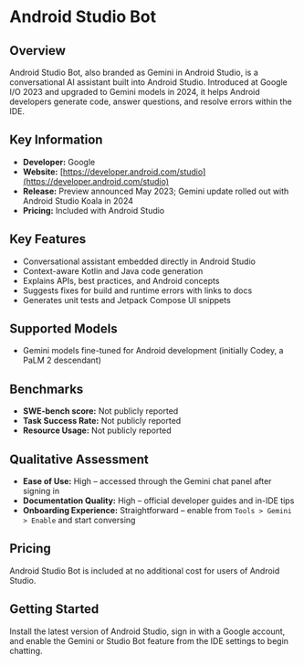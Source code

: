 # Android Studio Bot

## Overview

Android Studio Bot, also branded as Gemini in Android Studio, is a conversational AI assistant built into Android Studio. Introduced at Google I/O 2023 and upgraded to Gemini models in 2024, it helps Android developers generate code, answer questions, and resolve errors within the IDE.

## Key Information

- **Developer:** Google
- **Website:** [https://developer.android.com/studio](https://developer.android.com/studio)
- **Release:** Preview announced May 2023; Gemini update rolled out with Android Studio Koala in 2024
- **Pricing:** Included with Android Studio

## Key Features

- Conversational assistant embedded directly in Android Studio
- Context-aware Kotlin and Java code generation
- Explains APIs, best practices, and Android concepts
- Suggests fixes for build and runtime errors with links to docs
- Generates unit tests and Jetpack Compose UI snippets

## Supported Models

- Gemini models fine-tuned for Android development (initially Codey, a PaLM 2 descendant)

## Benchmarks

- **SWE-bench score:** Not publicly reported
- **Task Success Rate:** Not publicly reported
- **Resource Usage:** Not publicly reported

## Qualitative Assessment

- **Ease of Use:** High – accessed through the Gemini chat panel after signing in
- **Documentation Quality:** High – official developer guides and in-IDE tips
- **Onboarding Experience:** Straightforward – enable from `Tools > Gemini > Enable` and start conversing

## Pricing

Android Studio Bot is included at no additional cost for users of Android Studio.

## Getting Started

Install the latest version of Android Studio, sign in with a Google account, and enable the Gemini or Studio Bot feature from the IDE settings to begin chatting.
